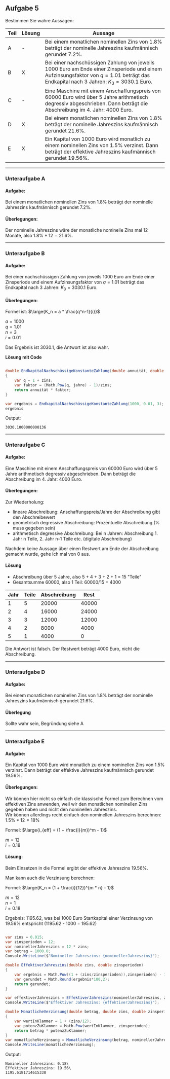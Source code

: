 ## Aufgabe 5

Bestimmen Sie wahre Aussagen:

| Teil | Lösung | Aussage                                                                                                                                                                                    |
| ---- | ------ | ------------------------------------------------------------------------------------------------------------------------------------------------------------------------------------------ |
| A    | -      | Bei einem monatlichen nominellen Zins von $1.8\%$ beträgt der nominelle Jahreszins kaufmännisch gerundet $7.2\%$.                                                                          |
| B    | X      | Bei einer nachschüssigen Zahlung von jeweils $1000$ Euro am Ende einer Zinsperiode und einem Aufzinsungsfaktor von $q = 1.01$ beträgt das Endkapital nach $3$ Jahren: $K_3 = 3030.1$ Euro. |
| C    | -      | Eine Maschine mit einem Anschaffungspreis von 60000 Euro wird über 5 Jahre arithmetisch degressiv abgeschrieben. Dann beträgt die Abschreibung im 4. Jahr: 4000 Euro.                      |
| D    | X      | Bei einem monatlichen nominellen Zins von 1.8% beträgt der nominelle Jahreszins kaufmännisch gerundet 21.6\%.                                                                              |
| E    | X      | Ein Kapital von 1000 Euro wird monatlich zu einem nominellen Zins von 1.5\% verzinst. Dann beträgt der effektive Jahreszins kaufmännisch gerundet 19.56\%.                                 |

---

### Unteraufgabe A

#### Aufgabe:

Bei einem monatlichen nominellen Zins von $1.8\%$ beträgt der nominelle Jahreszins kaufmännisch gerundet $7.2\%$.

#### Überlegungen:

Der nominelle Jahreszins wäre der monatliche nominelle Zins mal 12 Monate, also $1.8\% * 12 = 21.6\%$.

---

### Unteraufgabe B

#### Aufgabe:

Bei einer nachschüssigen Zahlung von jeweils $1000$ Euro am Ende einer Zinsperiode und einem Aufzinsungsfaktor von $q = 1.01$ beträgt das Endkapital nach $3$ Jahren: $K_3 = 3030.1$ Euro.

#### Überlegungen:

Formel ist: $\large{K_n = a * \frac{q^n-1}{i}}$

$a = 1000$\
$q = 1.01$\
$n = 3$\
$i = 0.01$

Das Ergebnis ist 3030.1, die Antwort ist also wahr.

**Lösung mit Code**

```csharp

double EndkapitalNachschüssigeKonstanteZahlung(double annuität, double zins, double jahre) 
{
    var q = 1 + zins; 
    var faktor = (Math.Pow(q, jahre) - 1)/zins;
    return annuität * faktor;
} 

var ergebnis = EndkapitalNachschüssigeKonstanteZahlung(1000, 0.01, 3);
ergebnis

```

Output:

```
3030.1000000000136
```

---

### Unteraufgabe C

#### Aufgabe:

Eine Maschine mit einem Anschaffungspreis von 60000 Euro wird über 5 Jahre arithmetisch degressiv abgeschrieben. Dann beträgt die Abschreibung im 4. Jahr: 4000 Euro.

#### Überlegungen:

Zur Wiederholung:
- lineare Abschreibung: Anschaffungspreis/Jahre der Abschreibung gibt den Abschreibewert
- geometrisch degressive Abschreibung: Prozentuelle Abschreibung (% muss gegeben sein)
- arithmetisch degressive Abschreibung: Bei n Jahren: Abschreibung 1. Jahr n Teile, 2. Jahr n-1 Teile etc. (digitale Abschreibung)

Nachdem keine Aussage über einen Restwert am Ende der Abschreibung gemacht wurde, gehe ich mal von 0 aus.

#### Lösung

- Abschreibung über 5 Jahre, also 5 + 4 + 3 + 2 + 1 = 15 "Teile"
- Gesamtsumme 60000, also 1 Teil: 60000/15 = 4000

| Jahr | Teile | Abschreibung | Rest  |
| ---- | ----- | ------------ | ----- |
| 1    | 5     | 20000        | 40000 |
| 2    | 4     | 16000        | 24000 |
| 3    | 3     | 12000        | 12000 |
| 4    | 2     | 8000         | 4000  |
| 5    | 1     | 4000         | 0     |

Die Antwort ist falsch. Der Restwert beträgt 4000 Euro, nicht die Abschreibung.

---

### Unteraufgabe D

#### Aufgabe:

Bei einem monatlichen nominellen Zins von $1.8\%$ beträgt der nominelle Jahreszins kaufmännisch gerundet $21.6\%$.

#### Überlegung

Sollte wahr sein, Begründung siehe A

---

### Unteraufgabe E

#### Aufgabe:

Ein Kapital von 1000 Euro wird monatlich zu einem nominellen Zins von 1.5\% verzinst. Dann beträgt der effektive Jahreszins kaufmännisch gerundet 19.56\%.

#### Überlegungen:

Wir können hier nicht so einfach die klassische Formel zum Berechnen vom effektiven Zins anwenden, weil wir den monatlichen nominellen Zins gegeben haben und nicht den nominellen Jahreszins.\
Wir können allerdings recht einfach den nominellen Jahreszins berechnen: $1.5\% * 12 = 18\%$

Formel: $\large{i_{eff} = (1 + \frac{i}{m})^m - 1}$

$m = 12$\
$i = 0.18$

#### Lösung:

Beim Einsetzen in die Formel ergibt der effektive Jahreszins $19.56\%$.

Man kann auch die Verzinsung berechnen:

Formel: $\large{K_n = (1 + \frac{i}{12})^{m * n} - 1}$

$m = 12$\
$n = 1$\
$i = 0.18$

Ergebnis: 1195.62, was bei 1000 Euro Startkapital einer Verzinsung von 19.56\% entspricht (1195.62 - 1000 = 195.62)

```csharp

var zins = 0.015;
var zinsperioden = 12;
var nominellerJahreszins = 12 * zins;
var betrag = 1000.0;
Console.WriteLine($"Nomineller Jahreszins: {nominellerJahreszins}");

double EffektiverJahreszins(double zins, double zinsperioden) 
{  
    var ergebnis = Math.Pow((1 + (zins/zinsperioden)),zinsperioden) - 1;
    var gerundet = Math.Round(ergebnis*100,2);
    return gerundet;
}

var effektiverJahreszins = EffektiverJahreszins(nominellerJahreszins, zinsperioden);
Console.WriteLine($"Effektiver Jahreszins: {effektiverJahreszins}");

double MonatlicheVerzinsung(double betrag, double zins, double zinsperioden)
{
    var wertInKlammer = 1 + (zins/12);
    var potenzZuKlammer = Math.Pow(wertInKlammer, zinsperioden);
    return betrag * potenzZuKlammer;
}
var monatlicheVerzinsung = MonatlicheVerzinsung(betrag, nominellerJahreszins, zinsperioden);
Console.WriteLine(monatlicheVerzinsung);

``` 

Output:

```
Nomineller Jahreszins: 0.18\
Effektiver Jahreszins: 19.56\
1195.6181714615338
```
